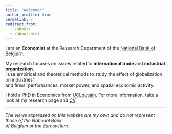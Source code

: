 ```yaml
---
title: "Welcome!"
author_profile: true
permalink: /
redirect_from: 
  - /about/
  - /about.html
---
```


I am an **Economist** at the Research Department of the [National Bank of Belgium](https://www.nbb.be/en).

My research focuses on issues related to **international trade** and **industrial organization**.<br/>
I use empirical and theoretical methods to study the effect of globalization on industries'<br/> 
and firms' performances, market power, and spatial economic activity. 

I hold a PhD in Economics from [UCLouvain](https://www.uclouvain.be/en). For more information, take a look at my research page and [CV](files/CV.pdf).

---

*The views expressed on this website are my own and do not represent those of the National Bank<br/> 
of Belgium or the Eurosystem.*
